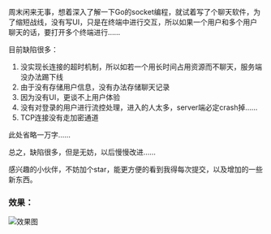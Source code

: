 周末闲来无事，想着深入了解一下Go的socket编程，就试着写了个聊天软件，为了缩短战线，没有写UI，只是在终端中进行交互，所以如果一个用户和多个用户聊天的话，要打开多个终端进行……

目前缺陷很多：

1. 没实现长连接的超时机制，所以如若一个用长时间占用资源而不聊天，服务端没办法踢下线
2. 由于没有存储用户信息，没有办法存储聊天记录 
3. 因为没有UI，更谈不上用户体验
4. 没有对登录的用户进行流控处理，进入的人太多，server端必定crash掉……
5. TCP连接没有走加密通道

此处省略一万字……

总之，缺陷很多，但是无妨，以后慢慢改进……

感兴趣的小伙伴，不妨加个star，能更方便的看到我得每次提交，以及增加的一些新东西。

### 效果：
![效果图](https://zhangwei412827.github.io/images/tinyQQ/2.png)
